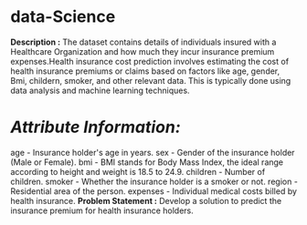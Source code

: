 # data-Science
__Description :__
The dataset contains details of individuals insured with a Healthcare Organization and how much they incur insurance premium expenses.Health insurance cost prediction involves estimating the cost of health insurance premiums or claims based on factors like age, gender, Bmi, childern, smoker, and other relevant data. This is typically done using data analysis and machine learning techniques.
# _Attribute Information:_
age - Insurance holder's age in years.
sex - Gender of the insurance holder (Male or Female).
bmi - BMI stands for Body Mass Index, the ideal range according to height and weight is 18.5 to 24.9.
children - Number of children.
smoker - Whether the insurance holder is a smoker or not.
region - Residential area of the person.
expenses - Individual medical costs billed by health insurance.
__Problem Statement :__
Develop a solution to predict the insurance premium for health insurance holders.
